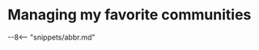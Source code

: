 <!-- SPDX-License-Identifier: CC-BY-4.0 -->
<!-- Copyright Contributors to the ODPi Egeria project. -->

# Managing my favorite communities



--8<-- "snippets/abbr.md"